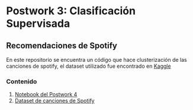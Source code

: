 # Postwork 3: Clasificación Supervisada
## Recomendaciones de Spotify
En este repositorio se encuentra un código que hace clusterización de las canciones de spotify, 
el dataset utilizado fue encontrado en [Kaggle](https://www.kaggle.com/)

### Contenido
1. [Notebook del Postwork 4](https://github.com/OmarGard/Bedu-E2-Modulo5/blob/main/Postwork_3/Postwork_4.ipynb)
2. [Dataset de canciones de Spotify](https://github.com/OmarGard/Bedu-E2-Modulo5/blob/main/Postwork_3/featuresdf.csv)

